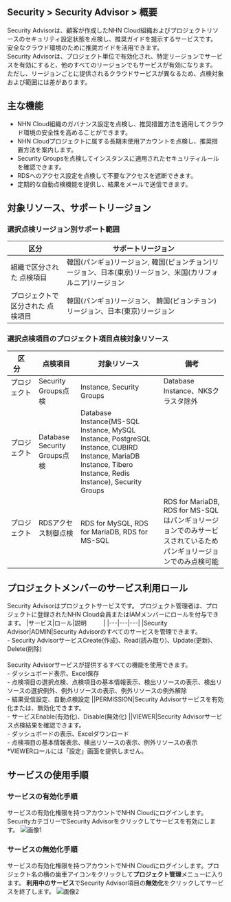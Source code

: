 ## Security > Security Advisor > 概要

Security Advisorは、顧客が作成したNHN Cloud組織およびプロジェクトリソースのセキュリティ設定状態を点検し、推奨ガイドを提示するサービスです。<br>安全なクラウド環境のために推奨ガイドを活用できます。<br>Security Advisorは、プロジェクト単位で有効化され、特定リージョンでサービスを有効にすると、他のすべてのリージョンでもサービスが有効になります。<br>ただし、リージョンごとに提供されるクラウドサービスが異なるため、点検対象および範囲には差があります。

## 主な機能
* NHN Cloud組織のガバナンス設定を点検し、推奨措置方法を適用してクラウド環境の安全性を高めることができます。
* NHN Cloudプロジェクトに属する長期未使用アカウントを点検し、推奨措置方法を案内します。
* Security Groupsを点検してインスタンスに適用されたセキュリティルールを確認できます。
* RDSへのアクセス設定を点検して不要なアクセスを遮断できます。
* 定期的な自動点検機能を提供し、結果をメールで送信できます。

## 対象リソース、サポートリージョン
### 選択点検リージョン別サポート範囲
|区分|サポートリージョン|
|---|---|
|組織で区分された 点検項目|韓国(パンギョ)リージョン, 韓国(ピョンチョン)リージョン、日本(東京)リージョン、米国(カリフォルニア)リージョン|
|プロジェクトで区分された 点検項目|韓国(パンギョ)リージョン、 韓国(ピョンチョン)リージョン、日本(東京)リージョン|

### 選択点検項目のプロジェクト項目点検対象リソース
|区分&nbsp;&nbsp;&nbsp;&nbsp;&nbsp;|点検項目|対象リソース|備考|
|---|---|---|---|
|プロジェクト &nbsp;&nbsp;&nbsp;&nbsp;&nbsp; |Security Groups点検|Instance, Security Groups|Database Instance、NKSクラスタ除外|
|プロジェクト &nbsp;&nbsp;&nbsp;&nbsp;&nbsp;|Database Security Groups点検|Database Instance(MS-SQL Instance, MySQL Instance, PostgreSQL Instance, CUBIRD Instance, MariaDB Instance, Tibero Instance, Redis Instance), Security Groups|
|プロジェクト &nbsp;&nbsp;&nbsp;&nbsp;&nbsp;&nbsp;&nbsp;&nbsp;&nbsp;&nbsp; |RDSアクセス制御点検 &nbsp;&nbsp;&nbsp;&nbsp;&nbsp;&nbsp;&nbsp;&nbsp;&nbsp;&nbsp;|RDS for MySQL, RDS for MariaDB, RDS for MS-SQL|RDS for MariaDB, RDS for MS-SQLはパンギョリージョンでのみサービスされているため パンギョリージョンでのみ点検可能|

## プロジェクトメンバーのサービス利用ロール

Security Advisorはプロジェクトサービスです。
プロジェクト管理者は、プロジェクトに登録されたNHN Cloud会員またはIAMメンバーにロールを付与できます。
|サービス|ロール|説明&nbsp;&nbsp;&nbsp;&nbsp;&nbsp;&nbsp;&nbsp;&nbsp;&nbsp;&nbsp;|
|---|---|---|
|Security Advisor|ADMIN|Security Advisorのすべてのサービスを管理できます。<br> - Security AdvisorサービスCreate(作成)、Read(読み取り)、Update(更新)、Delete(削除)<br><br>Security Advisorサービスが提供するすべての機能を使用できます。<br>- ダッシュボード表示、Excel保存<br>- 点検項目の選択点検、点検項目の基本情報表示、検出リソースの表示、検出リソースの選択例外、例外リソースの表示、例外リソースの例外解除<br>- 結果受信設定、自動点検設定
||PERMISSION|Security Advisorサービスを有効化または、無効化できます。<br>- サービスEnable(有効化)、Disable(無効化)
||VIEWER|Security Advisorサービス点検結果を確認できます。<br>- ダッシュボードの表示、Excelダウンロード<br>- 点検項目の基本情報表示、検出リソースの表示、例外リソースの表示<br>*VIEWERロールには「設定」画面を提供しません。

## サービスの使用手順
### サービスの有効化手順
サービスの有効化権限を持つアカウントでNHN Cloudにログインします。SecurityカテゴリーでSecurity Advisorをクリックしてサービスを有効にします。
![画像1](https://kr1-api-object-storage.nhncloudservice.com/v1/AUTH_2acdfabf4efe4efc8a04c00b348110c9/cdn_origin/prod_securityadvisor/overview_jp_01.png)

### サービスの無効化手順
サービスの有効化権限を持つアカウントでNHN Cloudにログインします。プロジェクト名の横の歯車アイコンをクリックして**プロジェクト管理**メニューに入ります。
**利用中のサービス**でSecurity Advisor項目の**無効化**をクリックしてサービスを終了します。
![画像2](https://kr1-api-object-storage.nhncloudservice.com/v1/AUTH_2acdfabf4efe4efc8a04c00b348110c9/cdn_origin/prod_securityadvisor/overview_jp_02.png)
